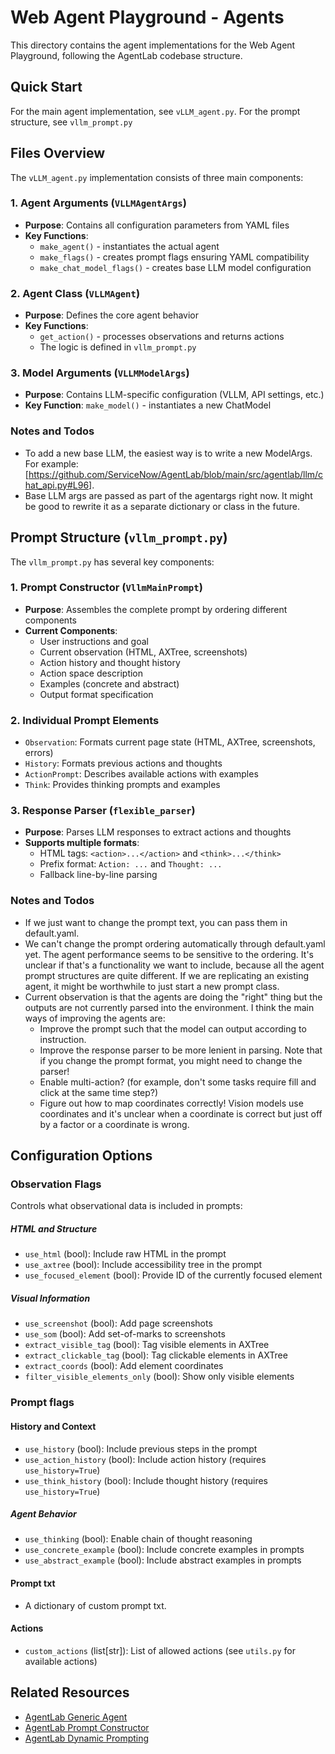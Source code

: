 <!-- filepath: /home/claudiashi/agent-playground/src/web_agent_playground/agent/README.md -->
# Web Agent Playground - Agents

This directory contains the agent implementations for the Web Agent Playground, following the AgentLab codebase structure.

## Quick Start

For the main agent implementation, see `vLLM_agent.py`.
For the prompt structure, see `vllm_prompt.py`

## Files Overview

The `vLLM_agent.py` implementation consists of three main components:

### 1. Agent Arguments (`VLLMAgentArgs`)
- **Purpose**: Contains all configuration parameters from YAML files
- **Key Functions**: 
  - `make_agent()` - instantiates the actual agent
  - `make_flags()` - creates prompt flags ensuring YAML compatibility
  - `make_chat_model_flags()` - creates base LLM model configuration

### 2. Agent Class (`VLLMAgent`)
- **Purpose**: Defines the core agent behavior
- **Key Functions**: 
  - `get_action()` - processes observations and returns actions
  - The logic is defined in `vllm_prompt.py` 

### 3. Model Arguments (`VLLMModelArgs`)
- **Purpose**: Contains LLM-specific configuration (VLLM, API settings, etc.)
- **Key Function**: `make_model()` - instantiates a new ChatModel

### Notes and Todos
- To add a new base LLM, the easiest way is to write a new ModelArgs. For example: [https://github.com/ServiceNow/AgentLab/blob/main/src/agentlab/llm/chat_api.py#L96]. 
- Base LLM args are passed as part of the agentargs right now. It might be good to rewrite it as a separate dictionary or class in the future. 

## Prompt Structure (`vllm_prompt.py`)

The `vllm_prompt.py` has several key components:

### 1. Prompt Constructor (`VllmMainPrompt`)
- **Purpose**: Assembles the complete prompt by ordering different components
- **Current Components**:
  - User instructions and goal
  - Current observation (HTML, AXTree, screenshots)
  - Action history and thought history
  - Action space description
  - Examples (concrete and abstract)
  - Output format specification

### 2. Individual Prompt Elements
- `Observation`: Formats current page state (HTML, AXTree, screenshots, errors)
- `History`: Formats previous actions and thoughts
- `ActionPrompt`: Describes available actions with examples
- `Think`: Provides thinking prompts and examples

### 3. Response Parser (`flexible_parser`)
- **Purpose**: Parses LLM responses to extract actions and thoughts
- **Supports multiple formats**:
  - HTML tags: `<action>...</action>` and `<think>...</think>`
  - Prefix format: `Action: ...` and `Thought: ...`
  - Fallback line-by-line parsing

### Notes and Todos
- If we just want to change the prompt text, you can pass them in default.yaml.
- We can't change the prompt ordering automatically through default.yaml yet. The agent performance seems to be sensitive to the ordering. It's unclear if that's a functionality we want to include, because all the agent prompt structures are quite different. If we are replicating an existing agent, it might be worthwhile to just start a new prompt class.
- Current observation is that the agents are doing the "right" thing but the outputs are not currently parsed into the environment. I think the main ways of improving the agents are:
    - Improve the prompt such that the model can output according to instruction.
    - Improve the response parser to be more lenient in parsing. Note that if you change the prompt format, you might need to change the parser!
    - Enable multi-action? (for example, don't some tasks require fill and click at the same time step?)
    - Figure out how to map coordinates correctly! Vision models use coordinates and it's unclear when a coordinate is correct but just off by a factor or a coordinate is wrong.

## Configuration Options

### Observation Flags
Controls what observational data is included in prompts:

##### HTML and Structure 
- `use_html` (bool): Include raw HTML in the prompt
- `use_axtree` (bool): Include accessibility tree in the prompt
- `use_focused_element` (bool): Provide ID of the currently focused element

##### Visual Information
- `use_screenshot` (bool): Add page screenshots
- `use_som` (bool): Add set-of-marks to screenshots
- `extract_visible_tag` (bool): Tag visible elements in AXTree
- `extract_clickable_tag` (bool): Tag clickable elements in AXTree
- `extract_coords` (bool): Add element coordinates
- `filter_visible_elements_only` (bool): Show only visible elements

### Prompt flags 
#### History and Context 
- `use_history` (bool): Include previous steps in the prompt
- `use_action_history` (bool): Include action history (requires `use_history=True`)
- `use_think_history` (bool): Include thought history (requires `use_history=True`)

##### Agent Behavior
- `use_thinking` (bool): Enable chain of thought reasoning
- `use_concrete_example` (bool): Include concrete examples in prompts
- `use_abstract_example` (bool): Include abstract examples in prompts

#### Prompt txt
- A dictionary of custom prompt txt.

#### Actions
- `custom_actions` (list[str]): List of allowed actions (see `utils.py` for available actions)

## Related Resources

- [AgentLab Generic Agent](https://github.com/ServiceNow/AgentLab/blob/main/src/agentlab/agents/visual_agent/visual_agent.py)
- [AgentLab Prompt Constructor](https://github.com/ServiceNow/AgentLab/blob/main/src/agentlab/agents/visual_agent/visual_agent_prompts.py)
- [AgentLab Dynamic Prompting](https://github.com/ServiceNow/AgentLab/blob/main/src/agentlab/agents/dynamic_prompting.py)